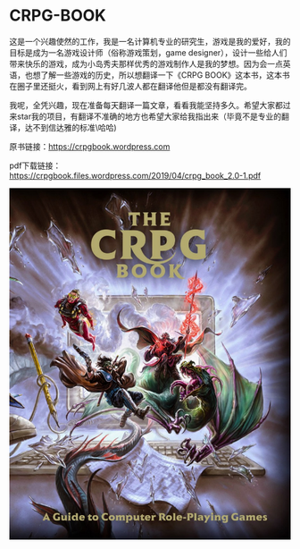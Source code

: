 # CRPG-BOOK
这是一个兴趣使然的工作，我是一名计算机专业的研究生，游戏是我的爱好，我的目标是成为一名游戏设计师（俗称游戏策划，game designer），设计一些给人们带来快乐的游戏，成为小岛秀夫那样优秀的游戏制作人是我的梦想。因为会一点英语，也想了解一些游戏的历史，所以想翻译一下《CRPG BOOK》这本书，这本书在圈子里还挺火，看到网上有好几波人都在翻译他但是都没有翻译完。

我呢，全凭兴趣，现在准备每天翻译一篇文章，看看我能坚持多久。希望大家都过来star我的项目，有翻译不准确的地方也希望大家给我指出来（毕竟不是专业的翻译，达不到信达雅的标准\哈哈)

原书链接：https://crpgbook.wordpress.com

pdf下载链接：https://crpgbook.files.wordpress.com/2019/04/crpg_book_2.0-1.pdf

![Jietu20210826-221217](README.assets/Jietu20210826-221217-9987396.jpg)

